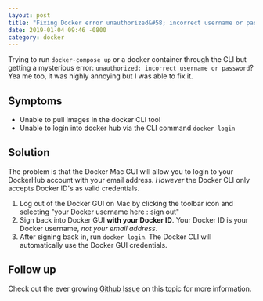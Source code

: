 ```yaml
---
layout: post
title: "Fixing Docker error unauthorized&#58; incorrect username or password"
date: 2019-01-04 09:46 -0800
category: docker
---
```


Trying to run `docker-compose up` or a docker container through the CLI but getting a mysterious error: `unauthorized: incorrect username or password`? Yea me too, it was highly annoying but I was able to fix it.

## Symptoms

* Unable to pull images in the docker CLI tool
* Unable to login into docker hub via the CLI command `docker login`

## Solution

The problem is that the Docker Mac GUI will allow you to login to your DockerHub account with your email address. _However_ the Docker CLI only accepts Docker ID's as valid credentials.

1. Log out of the Docker GUI on Mac by clicking the toolbar icon and selecting "your Docker username here : sign out"
2. Sign back into Docker GUI **with your Docker ID**. Your Docker ID is your Docker username, _not your email address_.
3. After signing back in, run `docker login`. The Docker CLI will automatically use the Docker GUI credentials.

## Follow up

Check out the ever growing [Github Issue](https://github.com/docker/hub-feedback/issues/935) on this topic for more information. 
